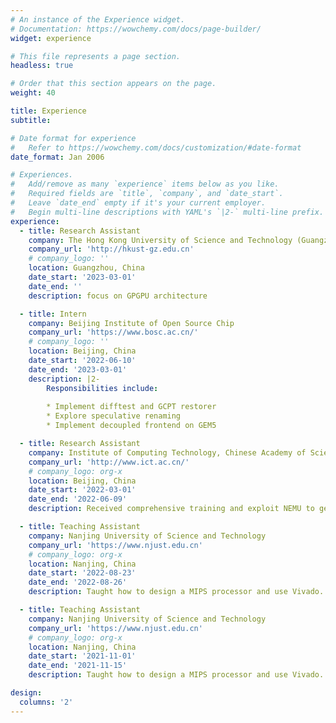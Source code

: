 ```yaml
---
# An instance of the Experience widget.
# Documentation: https://wowchemy.com/docs/page-builder/
widget: experience

# This file represents a page section.
headless: true

# Order that this section appears on the page.
weight: 40

title: Experience
subtitle:

# Date format for experience
#   Refer to https://wowchemy.com/docs/customization/#date-format
date_format: Jan 2006

# Experiences.
#   Add/remove as many `experience` items below as you like.
#   Required fields are `title`, `company`, and `date_start`.
#   Leave `date_end` empty if it's your current employer.
#   Begin multi-line descriptions with YAML's `|2-` multi-line prefix.
experience:
  - title: Research Assistant
    company: The Hong Kong University of Science and Technology (Guangzhou)
    company_url: 'http://hkust-gz.edu.cn'
    # company_logo: ''
    location: Guangzhou, China
    date_start: '2023-03-01'
    date_end: ''
    description: focus on GPGPU architecture

  - title: Intern
    company: Beijing Institute of Open Source Chip
    company_url: 'https://www.bosc.ac.cn/'
    # company_logo: ''
    location: Beijing, China
    date_start: '2022-06-10'
    date_end: '2023-03-01'
    description: |2-
        Responsibilities include:
        
        * Implement difftest and GCPT restorer
        * Explore speculative renaming
        * Implement decoupled frontend on GEM5

  - title: Research Assistant
    company: Institute of Computing Technology, Chinese Academy of Science
    company_url: 'http://www.ict.ac.cn/'
    # company_logo: org-x
    location: Beijing, China
    date_start: '2022-03-01'
    date_end: '2022-06-09'
    description: Received comprehensive training and exploit NEMU to generate some workloads and checkpoints...

  - title: Teaching Assistant
    company: Nanjing University of Science and Technology
    company_url: 'https://www.njust.edu.cn'
    # company_logo: org-x
    location: Nanjing, China
    date_start: '2022-08-23'
    date_end: '2022-08-26'
    description: Taught how to design a MIPS processor and use Vivado.

  - title: Teaching Assistant
    company: Nanjing University of Science and Technology
    company_url: 'https://www.njust.edu.cn'
    # company_logo: org-x
    location: Nanjing, China
    date_start: '2021-11-01'
    date_end: '2021-11-15'
    description: Taught how to design a MIPS processor and use Vivado.

design:
  columns: '2'
---
```

